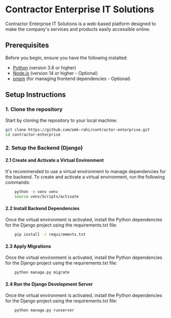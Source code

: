 # Contractor Enterprise IT Solutions

Contractor Enterprise IT Solutions is a web-based platform designed to make the company's services and products easily accessible online.

## Prerequisites

Before you begin, ensure you have the following installed:

- [Python](https://www.python.org/downloads/) (version 3.8 or higher)
- [Node.js](https://nodejs.org/en/download/) (version 14 or higher - Optional)
- [pnpm](https://pnpm.io/) (for managing frontend dependencies - Optional)

## Setup Instructions

### 1. Clone the repository

Start by cloning the repository to your local machine:

```bash
git clone https://github.com/omk-rahi/contractor-enterprise.git
cd contractor-enterprise
```

### 2. Setup the Backend (Django)

#### 2.1 Create and Activate a Virtual Environment

It's recommended to use a virtual environment to manage dependencies for the backend. To create and activate a virtual environment, run the following commands:

```bash
    python -m venv venv
    source venv/Scripts/activate
```

#### 2.2 Install Backend Dependencies

Once the virtual environment is activated, install the Python dependencies for the Django project using the requirements.txt file:

```bash
    pip install -r requirements.txt
```

#### 2.3 Apply Migrations

Once the virtual environment is activated, install the Python dependencies for the Django project using the requirements.txt file:

```bash
    python manage.py migrate
```

#### 2.4 Run the Django Development Server

Once the virtual environment is activated, install the Python dependencies for the Django project using the requirements.txt file:

```bash
    python manage.py runserver
```
